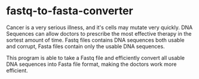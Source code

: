 # fastq-to-fasta-converter
Cancer is a very serious illness, and it's cells may mutate very quickly. DNA Sequences can allow doctors to prescribe the most effective therapy in the sortest amount of time. Fastq files contains DNA sequences both usable and corrupt, Fasta files contain only the usable DNA sequences. 

This program is able to take a Fastq file and efficiently convert all usable DNA sequences into Fasta file format, making the doctors work more efficient.

